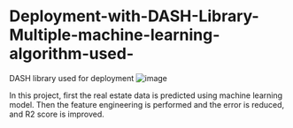 # Deployment-with-DASH-Library-Multiple-machine-learning-algorithm-used-
DASH library used for deployment
![image](https://github.com/user-attachments/assets/361cbe0a-f8f9-4334-a8e7-544d41d1566e)

In this project, first the real estate data is predicted using machine learning model. Then the feature engineering is performed and the error is reduced, and R2 score is improved. 
